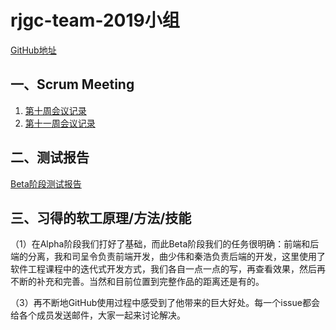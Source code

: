 #  rjgc-team-2019小组

[GitHub地址](https://github.com/Qin-Hao/SoftwareEngineering)



## 一、Scrum Meeting

1. [第十周会议记录](https://www.cnblogs.com/rjgc-ouc-2019/p/12007488.html)
2. [第十一周会议记录](https://www.cnblogs.com/rjgc-ouc-2019/p/12007908.html)

## 二、测试报告

[Beta阶段测试报告](https://www.cnblogs.com/rjgc-ouc-2019/p/12008008.html)

## 三、习得的软工原理/方法/技能
（1）在Alpha阶段我们打好了基础，而此Beta阶段我们的任务很明确：前端和后端的分离，我和司呈令负责前端开发，曲少伟和秦浩负责后端的开发，这里使用了软件工程课程中的迭代式开发方式，我们各自一点一点的写，再查看效果，然后再不断的补充和完善。当然和目前位置到完整作品的距离还是有的。

（3）再不断地GitHub使用过程中感受到了他带来的巨大好处。每一个issue都会给各个成员发送邮件，大家一起来讨论解决。

